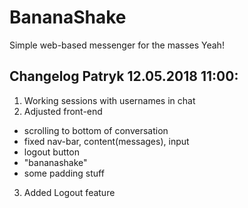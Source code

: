 # BananaShake

Simple web-based messenger for the masses
Yeah!
## Changelog Patryk 12.05.2018 11:00:
1. Working sessions with usernames in chat
2. Adjusted front-end
 * scrolling to bottom of conversation
 * fixed nav-bar, content(messages), input
 * logout button
 * "bananashake" 
 * some padding stuff
3. Added Logout feature
